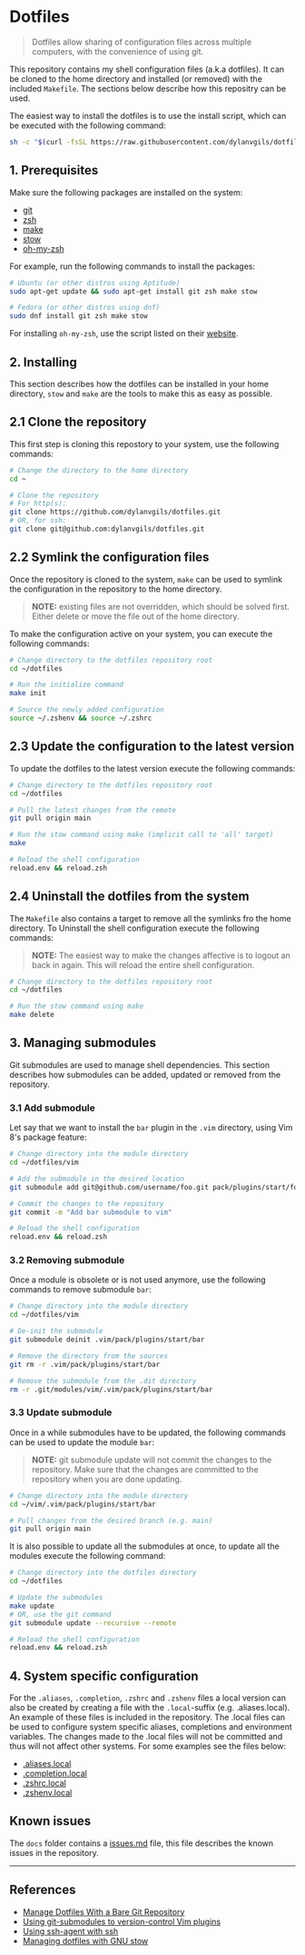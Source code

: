 # Dotfiles

> Dotfiles allow sharing of configuration files across multiple computers, with the convenience of using git.

This repository contains my shell configuration files (a.k.a dotfiles). It can be cloned to the home directory and installed (or removed) with the included `Makefile`. The sections below describe how this repositry can be used.

The easiest way to install the dotfiles is to use the install script, which can be executed with the following command:

```sh
sh -c "$(curl -fsSL https://raw.githubusercontent.com/dylanvgils/dotfiles/main/install.sh)"
```

## 1. Prerequisites
Make sure the following packages are installed on the system:
- [git](https://git-scm.com/)
- [zsh](https://www.zsh.org/)
- [make](https://www.gnu.org/software/make/)
- [stow](https://www.gnu.org/software/stow/)
- [oh-my-zsh](https://ohmyz.sh/)

For example, run the following commands to install the packages:
```sh
# Ubuntu (or other distros using Aptitude)
sudo apt-get update && sudo apt-get install git zsh make stow

# Fedora (or other distros using dnf)
sudo dnf install git zsh make stow
```

For installing `oh-my-zsh`, use the script listed on their [website](https://ohmyz.sh/#install).

## 2. Installing
This section describes how the dotfiles can be installed in your home directory, `stow` and `make` are the tools to make this as easy as possible.

## 2.1 Clone the repository
This first step is cloning this repostory to your system, use the following commands:

```sh
# Change the directory to the home directory
cd ~

# Clone the repository
# For http(s):
git clone https://github.com/dylanvgils/dotfiles.git
# OR, for ssh:
git clone git@github.com:dylanvgils/dotfiles.git
```

## 2.2 Symlink the configuration files
Once the repository is cloned to the system, `make` can be used to symlink the configuration in the repository to the home directory.

> **NOTE:** existing files are not overridden, which should be solved first. Either delete or move the file out of the home directory.

To make the configuration active on your system, you can execute the following commands:

```sh
# Change directory to the dotfiles repository root
cd ~/dotfiles

# Run the initialize command
make init

# Source the newly added configuration
source ~/.zshenv && source ~/.zshrc
```

## 2.3 Update the configuration to the latest version
To update the dotfiles to the latest version execute the following commands:

```sh
# Change directory to the dotfiles repository root
cd ~/dotfiles

# Pull the latest changes from the remote
git pull origin main

# Run the stow command using make (implicit call to 'all' target)
make

# Reload the shell configuration
reload.env && reload.zsh
```

## 2.4 Uninstall the dotfiles from the system
The `Makefile` also contains a target to remove all the symlinks fro the home directory. To Uninstall the shell configuration execute the following commands:

> **NOTE:** The easiest way to make the changes affective is to logout an back in again. This will reload the entire shell configuration.

```sh
# Change directory to the dotfiles repository root
cd ~/dotfiles

# Run the stow command using make
make delete
```

## 3. Managing submodules
Git submodules are used to manage shell dependencies. This section describes how submodules can be added, updated or removed from the repository.

### 3.1 Add submodule
Let say that we want to install the `bar` plugin in the `.vim` directory, using Vim 8's package feature:

```bash
# Change directory into the module directory
cd ~/dotfiles/vim

# Add the submodule in the desired location
git submodule add git@github.com/username/foo.git pack/plugins/start/foo

# Commit the changes to the repository
git commit -m "Add bar submodule to vim"

# Reload the shell configuration
reload.env && reload.zsh
```

### 3.2 Removing submodule
Once a module is obsolete or is not used anymore, use the following commands to remove submodule `bar`:

```bash
# Change directory into the module directory
cd ~/dotfiles/vim

# De-init the submodule
git submodule deinit .vim/pack/plugins/start/bar

# Remove the directory from the sources
git rm -r .vim/pack/plugins/start/bar

# Remove the submodule from the .dit directory
rm -r .git/modules/vim/.vim/pack/plugins/start/bar
```

### 3.3 Update submodule
Once in a while submodules have to be updated, the following commands can be used to update the module `bar`:

> **NOTE:** git submodule update will not commit the changes to the repository. Make sure that the changes are committed to the repository when you are done updating.

```bash
# Change directory into the module directory
cd ~/vim/.vim/pack/plugins/start/bar

# Pull changes from the desired branch (e.g. main)
git pull origin main
```

It is also possible to update all the submodules at once, to update all the modules execute the following command:

```bash
# Change directory into the dotfiles directory
cd ~/dotfiles

# Update the submodules
make update
# OR, use the git command
git submodule update --recursive --remote

# Reload the shell configuration
reload.env && reload.zsh
```

## 4. System specific configuration

For the `.aliases`, `.completion`, `.zshrc` and `.zshenv` files a local version can also be created by creating a file with the `.local`-suffix (e.g. .aliases.local). An example of these files is included in the repository. The .local files can be used to configure system specific aliases, completions and environment variables. The changes made to the .local files will not be committed and thus will not affect other systems. For some examples see the files below:

- [.aliases.local](docs/examples/.aliases.local)
- [.completion.local](docs/examples/.completion.local)
- [.zshrc.local](docs/examples/.zshrc.local)
- [.zshenv.local](docs/examples/.zshenv.local)

## Known issues
The `docs` folder contains a [issues.md](docs/issues.md) file, this file describes the known issues in the repository.

---

## References

- [Manage Dotfiles With a Bare Git Repository](https://harfangk.github.io/2016/09/18/manage-dotfiles-with-a-git-bare-repository.html)
- [Using git-submodules to version-control Vim plugins](https://gist.github.com/manasthakur/d4dc9a610884c60d944a4dd97f0b3560)
- [Using ssh-agent with ssh](http://mah.everybody.org/docs/ssh)
- [Managing dotfiles with GNU stow](https://venthur.de/2021-12-19-managing-dotfiles-with-stow.html)
